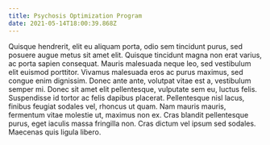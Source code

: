 ```yaml
---
title: Psychosis Optimization Program
date: 2021-05-14T18:00:39.868Z
---
```

Quisque hendrerit, elit eu aliquam porta, odio sem tincidunt purus, sed posuere augue metus sit amet elit. Quisque tincidunt magna non erat varius, ac porta sapien consequat. Mauris malesuada neque leo, sed vestibulum elit euismod porttitor. Vivamus malesuada eros ac purus maximus, sed congue enim dignissim. Donec ante ante, volutpat vitae est a, vestibulum semper mi. Donec sit amet elit pellentesque, vulputate sem eu, luctus felis. Suspendisse id tortor ac felis dapibus placerat. Pellentesque nisl lacus, finibus feugiat sodales vel, rhoncus ut quam. Nam mauris mauris, fermentum vitae molestie ut, maximus non ex. Cras blandit pellentesque purus, eget iaculis massa fringilla non. Cras dictum vel ipsum sed sodales. Maecenas quis ligula libero.